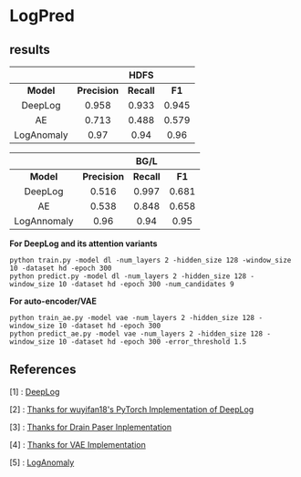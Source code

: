 # LogPred


##  results

|       |            | HDFS |     |
| :----:|:----:|:----:|:----:|
| **Model** | **Precision** | **Recall** | **F1** |
| DeepLog | 0.958 | 0.933 | 0.945 |
| AE | 0.713 | 0.488 | 0.579 |
| LogAnomaly | 0.97 | 0.94 | 0.96 |

|       |            | BG/L |     |
| :----:|:----:|:----:|:----:|
| **Model** | **Precision** | **Recall** | **F1** |
| DeepLog | 0.516 | 0.997 | 0.681 |
| AE | 0.538 |0.848 |0.658 |
| LogAnnomaly  | 0.96 | 0.94 | 0.95 |

**For DeepLog and its attention variants**
```
python train.py -model dl -num_layers 2 -hidden_size 128 -window_size 10 -dataset hd -epoch 300
python predict.py -model dl -num_layers 2 -hidden_size 128 -window_size 10 -dataset hd -epoch 300 -num_candidates 9
```
**For auto-encoder/VAE**
```
python train_ae.py -model vae -num_layers 2 -hidden_size 128 -window_size 10 -dataset hd -epoch 300
python predict_ae.py -model vae -num_layers 2 -hidden_size 128 -window_size 10 -dataset hd -epoch 300 -error_threshold 1.5
```


## References
[1] : [DeepLog](https://www.cs.utah.edu/~lifeifei/papers/deeplog.pdf)

[2] : [Thanks for wuyifan18's PyTorch Implementation of DeepLog](https://github.com/wuyifan18/DeepLog)

[3] : [Thanks for Drain Paser Inplementation](https://github.com/logpai/logparser)

[4] : [Thanks for VAE Implementation](https://github.com/tejaslodaya/timeseries-clustering-vae)

[5] : [LogAnomaly](https://www.ijcai.org/Proceedings/2019/0658.pdf)
